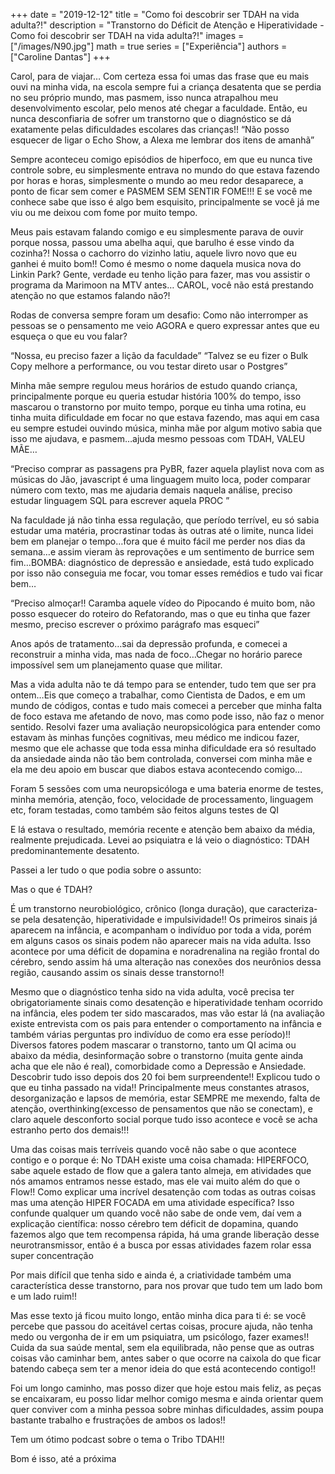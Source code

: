 +++
date = "2019-12-12"
title = "Como foi descobrir ser TDAH na vida adulta?!"
description = "Transtorno do Déficit de Atenção e Hiperatividade - Como foi descobrir ser TDAH na vida adulta?!"
images = ["/images/N90.jpg"]
math = true
series = ["Experiência"]
authors = ["Caroline Dantas"]
+++



Carol, para de viajar… Com certeza essa foi umas das frase que eu mais ouvi na minha vida, na escola sempre fui a criança desatenta que se perdia no seu próprio mundo, mas pasmem, isso nunca atrapalhou meu desenvolvimento escolar, pelo menos até chegar a faculdade. Então, eu nunca desconfiaria de sofrer um transtorno que o diagnóstico se dá exatamente pelas dificuldades escolares das crianças!!
“Não posso esquecer de ligar o Echo Show, a Alexa me lembrar dos itens de amanhã”

Sempre aconteceu comigo episódios de hiperfoco, em que eu nunca tive controle sobre, eu simplesmente entrava no mundo do que estava fazendo por horas e horas, simplesmente o mundo ao meu redor desaparece, a ponto de ficar sem comer e PASMEM SEM SENTIR FOME!!! E se você me conhece sabe que isso é algo bem esquisito, principalmente se você já me viu ou me deixou com fome por muito tempo.

Meus pais estavam falando comigo e eu simplesmente parava de ouvir porque nossa, passou uma abelha aqui, que barulho é esse vindo da cozinha?! Nossa o cachorro do vizinho latiu, aquele livro novo que eu ganhei é muito bom!! Como é mesmo o nome daquela musica nova do Linkin Park? Gente, verdade eu tenho lição para fazer, mas vou assistir o programa da Marimoon na MTV antes… CAROL, você não está prestando atenção no que estamos falando não?!

Rodas de conversa sempre foram um desafio: Como não interromper as pessoas se o pensamento me veio AGORA e quero expressar antes que eu esqueça o que eu vou falar?

“Nossa, eu preciso fazer a lição da faculdade” “Talvez se eu fizer o Bulk Copy melhore a performance, ou vou testar direto usar o Postgres”

Minha mãe sempre regulou meus horários de estudo quando criança, principalmente porque eu queria estudar história 100% do tempo, isso mascarou o transtorno por muito tempo, porque eu tinha uma rotina, eu tinha muita dificuldade em focar no que estava fazendo, mas aqui em casa eu sempre estudei ouvindo música, minha mãe por algum motivo sabia que isso me ajudava, e pasmem…ajuda mesmo pessoas com TDAH, VALEU MÃE…

“Preciso comprar as passagens pra PyBR, fazer aquela playlist nova com as músicas do Jão, javascript é uma linguagem muito loca, poder comparar número com texto, mas me ajudaria demais naquela análise, preciso estudar linguagem SQL para escrever aquela PROC ”

Na faculdade já não tinha essa regulação, que período terrível, eu só sabia estudar uma matéria, procrastinar todas às outras até o limite, nunca lidei bem em planejar o tempo…fora que é muito fácil me perder nos dias da semana…e assim vieram às reprovações e um sentimento de burrice sem fim…BOMBA: diagnóstico de depressão e ansiedade, está tudo explicado por isso não conseguia me focar, vou tomar esses remédios e tudo vai ficar bem…

“Preciso almoçar!! Caramba aquele vídeo do Pipocando é muito bom, não posso esquecer do roteiro do Refatorando, mas o que eu tinha que fazer mesmo, preciso escrever o próximo parágrafo mas esqueci”

Anos após de tratamento…sai da depressão profunda, e comecei a reconstruir a minha vida, mas nada de foco…Chegar no horário parece impossível sem um planejamento quase que militar.

Mas a vida adulta não te dá tempo para se entender, tudo tem que ser pra ontem…Eis que começo a trabalhar, como Cientista de Dados, e em um mundo de códigos, contas e tudo mais comecei a perceber que minha falta de foco estava me afetando de novo, mas como pode isso, não faz o menor sentido. Resolvi fazer uma avaliação neuropsicológica para entender como estavam às minhas funções cognitivas, meu médico me indicou fazer, mesmo que ele achasse que toda essa minha dificuldade era só resultado da ansiedade ainda não tão bem controlada, conversei com minha mãe e ela me deu apoio em buscar que diabos estava acontecendo comigo…

Foram 5 sessões com uma neuropsicóloga e uma bateria enorme de testes, minha memória, atenção, foco, velocidade de processamento, linguagem etc, foram testadas, como também são feitos alguns testes de QI

E lá estava o resultado, memória recente e atenção bem abaixo da média, realmente prejudicada. Levei ao psiquiatra e lá veio o diagnóstico: TDAH predominantemente desatento.

Passei a ler tudo o que podia sobre o assunto:

Mas o que é TDAH?

É um transtorno neurobiológico, crônico (longa duração), que caracteriza-se pela desatenção, hiperatividade e impulsividade!! Os primeiros sinais já aparecem na infância, e acompanham o indivíduo por toda a vida, porém em alguns casos os sinais podem não aparecer mais na vida adulta. Isso acontece por uma déficit de dopamina e noradrenalina na região frontal do cérebro, sendo assim há uma alteração nas conexões dos neurônios dessa região, causando assim os sinais desse transtorno!!

Mesmo que o diagnóstico tenha sido na vida adulta, você precisa ter obrigatoriamente sinais como desatenção e hiperatividade tenham ocorrido na infância, eles podem ter sido mascarados, mas vão estar lá (na avaliação existe entrevista com os pais para entender o comportamento na infância e também várias perguntas pro indivíduo de como era esse período)!! Diversos fatores podem mascarar o transtorno, tanto um QI acima ou abaixo da média, desinformação sobre o transtorno (muita gente ainda acha que ele não é real), comorbidade como a Depressão e Ansiedade. Descobrir tudo isso depois dos 20 foi bem surpreendente!! Explicou tudo o que eu tinha passado na vida!! Principalmente meus constantes atrasos, desorganização e lapsos de memória, estar SEMPRE me mexendo, falta de atenção, overthinking(excesso de pensamentos que não se conectam), e claro aquele desconforto social porque tudo isso acontece e você se acha estranho perto dos demais!!!

Uma das coisas mais terríveis quando você não sabe o que acontece contigo e o porque é: No TDAH existe uma coisa chamada: HIPERFOCO, sabe aquele estado de flow que a galera tanto almeja, em atividades que nós amamos entramos nesse estado, mas ele vai muito além do que o Flow!! Como explicar uma incrível desatenção com todas as outras coisas mas uma atenção HIPER FOCADA em uma atividade específica? Isso confunde qualquer um quando você não sabe de onde vem, daí vem a explicação científica: nosso cérebro tem déficit de dopamina, quando fazemos algo que tem recompensa rápida, há uma grande liberação desse neurotransmissor, então é a busca por essas atividades fazem rolar essa super concentração

Por mais difícil que tenha sido e ainda é, a criatividade também uma característica desse transtorno, para nos provar que tudo tem um lado bom e um lado ruim!!

Mas esse texto já ficou muito longo, então minha dica para ti é: se você percebe que passou do aceitável certas coisas, procure ajuda, não tenha medo ou vergonha de ir em um psiquiatra, um psicólogo, fazer exames!! Cuida da sua saúde mental, sem ela equilibrada, não pense que as outras coisas vão caminhar bem, antes saber o que ocorre na caixola do que ficar batendo cabeça sem ter a menor ideia do que está acontecendo contigo!!

Foi um longo caminho, mas posso dizer que hoje estou mais feliz, as peças se encaixaram, eu posso lidar melhor comigo mesma e ainda orientar quem quer conviver com a minha pessoa sobre minhas dificuldades, assim poupa bastante trabalho e frustrações de ambos os lados!!

Tem um ótimo podcast sobre o tema o Tribo TDAH!!

Bom é isso, até a próxima

